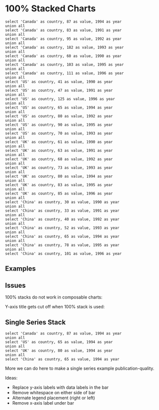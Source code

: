 # 100% Stacked Charts

```simpler_bar_unordered
select 'Canada' as country, 87 as value, 1994 as year
union all
select 'Canada' as country, 83 as value, 1991 as year
union all
select 'Canada' as country, 95 as value, 1992 as year
union all
select 'Canada' as country, 182 as value, 1993 as year
union all
select 'Canada' as country, 60 as value, 1990 as year
union all
select 'Canada' as country, 103 as value, 1995 as year
union all
select 'Canada' as country, 111 as value, 1996 as year
union all
select 'US' as country, 41 as value, 1990 as year
union all
select 'US' as country, 47 as value, 1991 as year
union all
select 'US' as country, 125 as value, 1996 as year
union all
select 'US' as country, 65 as value, 1994 as year
union all
select 'US' as country, 80 as value, 1992 as year
union all
select 'US' as country, 90 as value, 1995 as year
union all
select 'US' as country, 70 as value, 1993 as year
union all
select 'UK' as country, 61 as value, 1990 as year
union all
select 'UK' as country, 63 as value, 1991 as year
union all
select 'UK' as country, 68 as value, 1992 as year
union all
select 'UK' as country, 73 as value, 1993 as year
union all
select 'UK' as country, 80 as value, 1994 as year
union all
select 'UK' as country, 83 as value, 1995 as year
union all
select 'UK' as country, 85 as value, 1996 as year
union all
select 'China' as country, 30 as value, 1990 as year
union all
select 'China' as country, 33 as value, 1991 as year
union all
select 'China' as country, 40 as value, 1992 as year
union all
select 'China' as country, 52 as value, 1993 as year
union all
select 'China' as country, 65 as value, 1994 as year
union all
select 'China' as country, 78 as value, 1995 as year
union all
select 'China' as country, 101 as value, 1996 as year
```

## Examples

<BarChart data={data.simpler_bar_unordered} x=year y=value series=country type=stacked100/>

<BarChart swapXY=true xType=category data={data.simpler_bar_unordered} x=year y=value series=country type=stacked100 yAxisTitle=true/>

<AreaChart data={data.simpler_bar_unordered} x=year y=value series=country type=stacked100/>

## Issues

100% stacks do not work in composable charts:

<Chart data={simpler_bar_unordered} x=year y=value series=country >
    <Bar type=stacked100/>
</Chart>

Y-axis title gets cut off when 100% stack is used:
<BarChart xType=category data={data.simpler_bar_unordered} x=year y=value series=country type=stacked100 yAxisTitle=true/>

## Single Series Stack

```simpler_bar_oneyear
select 'Canada' as country, 87 as value, 1994 as year
union all
select 'US' as country, 65 as value, 1994 as year
union all
select 'UK' as country, 80 as value, 1994 as year
union all
select 'China' as country, 65 as value, 1994 as year

```

More we can do here to make a single series example publication-quality.

Ideas:

- Replace y-axis labels with data labels in the bar
- Remove whitespace on either side of bar
- Alternate legend placement (right or left)
- Remove x-axis label under bar

<BarChart 
    data={simpler_bar_oneyear} 
    x=year 
    y=value 
    series=country
    type=stacked100
    xAxisLabels=false
    yGridlines=false
/>

